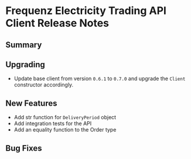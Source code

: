 # Frequenz Electricity Trading API Client Release Notes

## Summary

<!-- Here goes a general summary of what this release is about -->

## Upgrading

* Update base client from version `0.6.1` to `0.7.0` and upgrade the `Client` constructor accordingly.

## New Features

* Add str function for `DeliveryPeriod` object
* Add integration tests for the API
* Add an equality function to the Order type

## Bug Fixes

<!-- Here goes notable bug fixes that are worth a special mention or explanation -->
